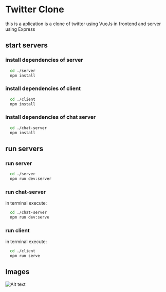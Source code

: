 # Twitter Clone 

this is a aplication is a clone of twitter using VueJs in frontend and server using Express

## start servers


### install dependencies of server

``` bash  
  cd ./server
  npm install
```
### install dependencies of client

``` bash
  cd ./client
  npm install
```

### install dependencies of chat server
``` bash
  cd ./chat-server
  npm install
```

## run servers

### run server
``` bash
  cd ./server
  npm run dev:server
```
### run chat-server
in terminal execute:
``` bash
  cd ./chat-server
  npm run dev:serve
```

### run client
in terminal execute:
``` bash
  cd ./client
  npm run serve
```

## Images
![Alt text](https://github.com/luisvalverd/twitter-clone/images/twitter-clone.png)
